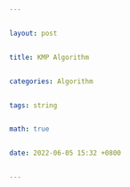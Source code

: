 ```yaml
---


layout: post


title: KMP Algorithm


categories: Algorithm


tags: string


math: true


date: 2022-06-05 15:32 +0800


---
```

